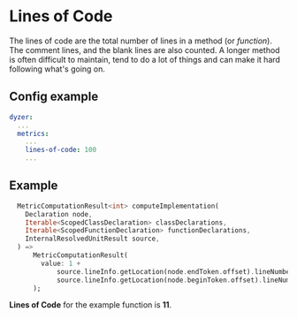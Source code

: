 # Lines of Code
The lines of code are the total number of lines in a method (or <i>function</i>). The comment lines, and the blank lines are also counted. A longer method is often difficult to maintain, tend to do a lot of things and can make it hard following what's going on.

## Config example
```yaml
dyzer:
  ...
  metrics:
    ...
    lines-of-code: 100
    ...
```
## Example
```dart
  MetricComputationResult<int> computeImplementation(
    Declaration node,
    Iterable<ScopedClassDeclaration> classDeclarations,
    Iterable<ScopedFunctionDeclaration> functionDeclarations,
    InternalResolvedUnitResult source,
  ) =>
      MetricComputationResult(
        value: 1 +
            source.lineInfo.getLocation(node.endToken.offset).lineNumber -
            source.lineInfo.getLocation(node.beginToken.offset).lineNumber,
      );
```
**Lines of Code** for the example function is **11**.
